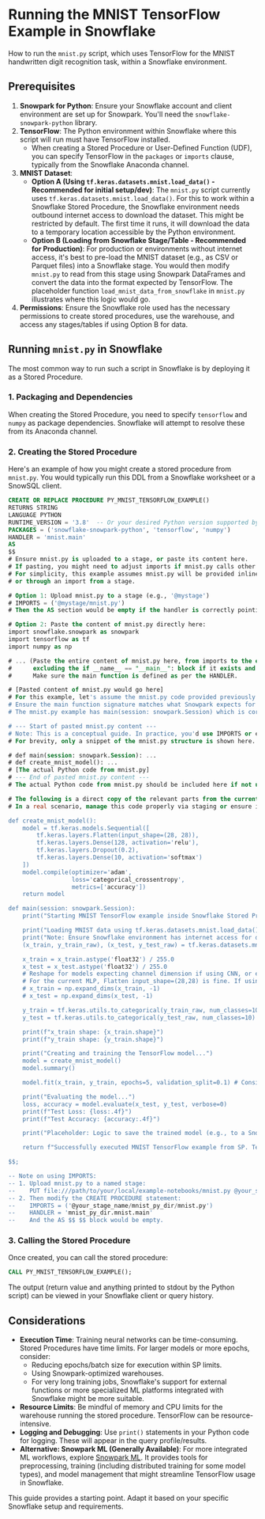 # Running the MNIST TensorFlow Example in Snowflake

How to run the `mnist.py` script, which uses TensorFlow for the MNIST handwritten digit recognition task, within a Snowflake environment.

## Prerequisites

1.  **Snowpark for Python**: Ensure your Snowflake account and client environment are set up for Snowpark. You'll need the `snowflake-snowpark-python` library.
2.  **TensorFlow**: The Python environment within Snowflake where this script will run must have TensorFlow installed.
    *   When creating a Stored Procedure or User-Defined Function (UDF), you can specify TensorFlow in the `packages` or `imports` clause, typically from the Snowflake Anaconda channel.
3.  **MNIST Dataset**:
    *   **Option A (Using `tf.keras.datasets.mnist.load_data()` - Recommended for initial setup/dev)**: The `mnist.py` script currently uses `tf.keras.datasets.mnist.load_data()`. For this to work within a Snowflake Stored Procedure, the Snowflake environment needs outbound internet access to download the dataset. This might be restricted by default. The first time it runs, it will download the data to a temporary location accessible by the Python environment.
    *   **Option B (Loading from Snowflake Stage/Table - Recommended for Production)**: For production or environments without internet access, it's best to pre-load the MNIST dataset (e.g., as CSV or Parquet files) into a Snowflake stage. You would then modify `mnist.py` to read from this stage using Snowpark DataFrames and convert the data into the format expected by TensorFlow. The placeholder function `load_mnist_data_from_snowflake` in `mnist.py` illustrates where this logic would go.
4.  **Permissions**: Ensure the Snowflake role used has the necessary permissions to create stored procedures, use the warehouse, and access any stages/tables if using Option B for data.

## Running `mnist.py` in Snowflake

The most common way to run such a script in Snowflake is by deploying it as a Stored Procedure.

### 1. Packaging and Dependencies

When creating the Stored Procedure, you need to specify `tensorflow` and `numpy` as package dependencies. Snowflake will attempt to resolve these from its Anaconda channel.

### 2. Creating the Stored Procedure

Here's an example of how you might create a stored procedure from `mnist.py`. You would typically run this DDL from a Snowflake worksheet or a SnowSQL client.

```sql
CREATE OR REPLACE PROCEDURE PY_MNIST_TENSORFLOW_EXAMPLE()
RETURNS STRING
LANGUAGE PYTHON
RUNTIME_VERSION = '3.8'  -- Or your desired Python version supported by Snowpark
PACKAGES = ('snowflake-snowpark-python', 'tensorflow', 'numpy')
HANDLER = 'mnist.main'
AS
$$
# Ensure mnist.py is uploaded to a stage, or paste its content here.
# If pasting, you might need to adjust imports if mnist.py calls other local files.
# For simplicity, this example assumes mnist.py will be provided inline
# or through an import from a stage.

# Option 1: Upload mnist.py to a stage (e.g., '@mystage')
# IMPORTS = ('@mystage/mnist.py')
# Then the AS section would be empty if the handler is correctly pointing.

# Option 2: Paste the content of mnist.py directly here:
import snowflake.snowpark as snowpark
import tensorflow as tf
import numpy as np

# ... (Paste the entire content of mnist.py here, from imports to the end,
#      excluding the if __name__ == "__main__": block if it exists and is not needed for SP execution)
#      Make sure the main function is defined as per the HANDLER.

# [Pasted content of mnist.py would go here]
# For this example, let's assume the mnist.py code provided previously is pasted here.
# Ensure the main function signature matches what Snowpark expects for a Stored Proc handler.
# The mnist.py example has main(session: snowpark.Session) which is correct.

# --- Start of pasted mnist.py content ---
# Note: This is a conceptual guide. In practice, you'd use IMPORTS or ensure the code is correctly formatted.
# For brevity, only a snippet of the mnist.py structure is shown here. Refer to the actual file.

# def main(session: snowpark.Session): ...
# def create_mnist_model(): ...
# [The actual Python code from mnist.py]
# --- End of pasted mnist.py content ---
# The actual Python code from mnist.py should be included here if not using IMPORTS.

# The following is a direct copy of the relevant parts from the current mnist.py for illustration
# In a real scenario, manage this code properly via staging or ensure it's within the $$ quotes.

def create_mnist_model():
    model = tf.keras.models.Sequential([
        tf.keras.layers.Flatten(input_shape=(28, 28)),
        tf.keras.layers.Dense(128, activation='relu'),
        tf.keras.layers.Dropout(0.2),
        tf.keras.layers.Dense(10, activation='softmax')
    ])
    model.compile(optimizer='adam',
                  loss='categorical_crossentropy',
                  metrics=['accuracy'])
    return model

def main(session: snowpark.Session):
    print("Starting MNIST TensorFlow example inside Snowflake Stored Procedure...")

    print("Loading MNIST data using tf.keras.datasets.mnist.load_data()...")
    print("Note: Ensure Snowflake environment has internet access for download, or use staged data.")
    (x_train, y_train_raw), (x_test, y_test_raw) = tf.keras.datasets.mnist.load_data()

    x_train = x_train.astype('float32') / 255.0
    x_test = x_test.astype('float32') / 255.0
    # Reshape for models expecting channel dimension if using CNN, or ensure Flatten handles it.
    # For the current MLP, Flatten input_shape=(28,28) is fine. If using Conv2D, expand_dims is needed.
    # x_train = np.expand_dims(x_train, -1) 
    # x_test = np.expand_dims(x_test, -1)

    y_train = tf.keras.utils.to_categorical(y_train_raw, num_classes=10)
    y_test = tf.keras.utils.to_categorical(y_test_raw, num_classes=10)

    print(f"x_train shape: {x_train.shape}")
    print(f"y_train shape: {y_train.shape}")

    print("Creating and training the TensorFlow model...")
    model = create_mnist_model()
    model.summary()

    model.fit(x_train, y_train, epochs=5, validation_split=0.1) # Consider reducing epochs for SP limits

    print("Evaluating the model...")
    loss, accuracy = model.evaluate(x_test, y_test, verbose=0)
    print(f"Test Loss: {loss:.4f}")
    print(f"Test Accuracy: {accuracy:.4f}")

    print("Placeholder: Logic to save the trained model (e.g., to a Snowflake stage or model registry).")

    return f"Successfully executed MNIST TensorFlow example from SP. Test Accuracy: {accuracy:.4f}"

$$;

-- Note on using IMPORTS:
-- 1. Upload mnist.py to a named stage:
--    PUT file:///path/to/your/local/example-notebooks/mnist.py @your_stage_name/mnist_py_dir/ AUTO_COMPRESS=FALSE OVERWRITE=TRUE;
-- 2. Then modify the CREATE PROCEDURE statement:
--    IMPORTS = ('@your_stage_name/mnist_py_dir/mnist.py')
--    HANDLER = 'mnist_py_dir.mnist.main' 
--    And the AS $$ $$ block would be empty.
```

### 3. Calling the Stored Procedure

Once created, you can call the stored procedure:

```sql
CALL PY_MNIST_TENSORFLOW_EXAMPLE();
```

The output (return value and anything printed to stdout by the Python script) can be viewed in your Snowflake client or query history.

## Considerations

*   **Execution Time**: Training neural networks can be time-consuming. Stored Procedures have time limits. For larger models or more epochs, consider:
    *   Reducing epochs/batch size for execution within SP limits.
    *   Using Snowpark-optimized warehouses.
    *   For very long training jobs, Snowflake's support for external functions or more specialized ML platforms integrated with Snowflake might be more suitable.
*   **Resource Limits**: Be mindful of memory and CPU limits for the warehouse running the stored procedure. TensorFlow can be resource-intensive.
*   **Logging and Debugging**: Use `print()` statements in your Python code for logging. These will appear in the query profile/results.
*   **Alternative: Snowpark ML (Generally Available)**: For more integrated ML workflows, explore [Snowpark ML](https://docs.snowflake.com/en/developer-guide/snowpark-ml/index). It provides tools for preprocessing, training (including distributed training for some model types), and model management that might streamline TensorFlow usage in Snowflake.

This guide provides a starting point. Adapt it based on your specific Snowflake setup and requirements.
```
